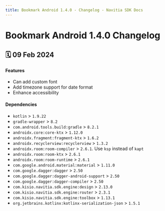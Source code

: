 ```yaml
---
title: Bookmark Android 1.4.0 - Changelog - Navitia SDK Docs
---
```


# Bookmark Android 1.4.0 Changelog

<h2>🗓 09 Feb 2024</h2>

#### Features
- Can add custom font
- Add timezone support for date format
- Enhance accessibility

#### Dependencies
- `kotlin` > `1.9.22`
- `gradle-wrapper` > `8.2`
- `com.android.tools.build:gradle` > `8.2.1`
- `androidx.core:core-ktx` > `1.12.0`
- `androidx.fragment:fragment-ktx` > `1.6.2`
- `androidx.recyclerview:recyclerview` > `1.3.2`
- `androidx.room:room-compiler` > `2.6.1`. Use `ksp` instead of `kapt`
- `androidx.room:room-ktx` > `2.6.1`
- `androidx.room:room-runtime` > `2.6.1`
- `com.google.android.material:material` > `1.11.0`
- `com.google.dagger:dagger` > `2.50`
- `com.google.dagger:dagger-android-support` > `2.50`
- `com.google.dagger:dagger-compiler` > `2.50`
- `com.kisio.navitia.sdk.engine:design` > `2.13.0`
- `com.kisio.navitia.sdk.engine:router` > `2.3.1`
- `com.kisio.navitia.sdk.engine:toolbox` > `1.13.1`
- `org.jetbrains.kotlinx:kotlinx-serialization-json` > `1.5.1`
